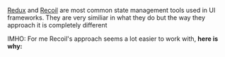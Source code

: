 [Redux](https://redux.js.org/introduction/core-concepts) and [Recoil](https://recoiljs.org/docs/introduction/core-concepts) are most common state management tools used in UI frameworks. They are very similiar in what they do but the way they approach it is completely different

IMHO: For me Recoil's approach seems a lot easier to work with, __here is why:__ 
